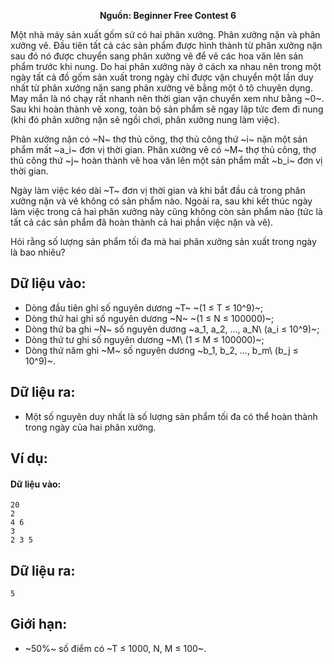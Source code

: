 **<center>Nguồn: Beginner Free Contest 6</center>**

Một nhà máy sản xuất gốm sứ có hai phân xưởng. Phân xưởng nặn và phân xưởng vẽ. Đầu tiên tất cả các sản phẩm được hình thành từ phân xưởng nặn sau đó nó được chuyển sang phân xưởng vẽ để vẽ các hoa văn lên sản phẩm trước khi nung. Do hai phân xưởng này ở cách xa nhau nên trong một ngày tất cả đồ gốm sản xuất trong ngày chỉ được vận chuyển một lần duy nhất từ phân xưởng nặn sang phân xưởng vẽ bằng một ô tô chuyên dụng. May mắn là nó chạy rất nhanh nên thời gian vận chuyển xem như bằng ~0~. Sau khi hoàn thành vẽ xong, toàn bộ sản phẩm sẽ ngay lập tức đem đi nung (khi đó phân xưởng nặn sẽ ngồi chơi, phân xưởng nung làm việc).

Phân xưởng nặn có ~N~ thợ thủ công, thợ thủ công thứ ~i~ nặn một sản phẩm mất ~a_i~ đơn vị thời gian. Phân xưởng vẽ có ~M~ thợ thủ công, thợ thủ công thứ ~j~ hoàn thành vẽ hoa văn lên một sản phẩm mất ~b_i~ đơn vị thời gian.

Ngày làm việc kéo dài ~T~ đơn vị thời gian và khi bắt đầu cả trong phân xưởng nặn và vẽ không có sản phẩm nào. Ngoài ra, sau khi kết thúc ngày làm việc trong cả hai phân xưởng này cũng không còn sản phẩm nào (tức là tất cả các sản phẩm đã hoàn thành cả hai phần việc nặn và vẽ).

Hỏi rằng số lượng sản phẩm tối đa mà hai phân xưởng sản xuất trong ngày là bao nhiêu?

## Dữ liệu vào:
- Dòng đầu tiên ghi số nguyên dương ~T~ ~(1 ≤ T ≤ 10^9)~;
- Dòng thứ hai ghi số nguyên dương ~N~ ~(1 ≤ N ≤ 100000)~;
- Dòng thứ ba ghi ~N~ số nguyên dương ~a_1, a_2, ..., a_N\ (a_i ≤ 10^9)~;
- Dòng thứ tư ghi số nguyên dương ~M\ (1 ≤ M ≤ 100000)~;
- Dòng thứ năm ghi ~M~ số nguyên dương ~b_1, b_2, ..., b_m\ (b_j ≤ 10^9)~.

## Dữ liệu ra:
- Một số nguyên duy nhất là số lượng sản phẩm tối đa có thể hoàn thành trong ngày của hai phân xưởng.

## Ví dụ:
#### Dữ liệu vào:
```
20
2
4 6
3
2 3 5
```

## Dữ liệu ra:
```
5
```

## Giới hạn:
- ~50\%~ số điểm có ~T ≤ 1000, N, M ≤ 100~.